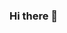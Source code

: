 ### Hi there 👋

<!--
**Thiagorsfranca/Thiagorsfranca** is a ✨ _special_ ✨ repository because its `README.md` (this file) appears on your GitHub profile.

Here are some ideas to get you started:

- 🔭 Hoje trabalho com Infraestrutura, mas estou migrando para desenvolvimento em Python
- 🌱 Estou estudando Python
- 👯 I’m looking to collaborate on ...
- 🤔 I’m looking for help with ...
- 💬 Ask me about ...
- 📫 Contate-me no e-mail thiago.franca90@gmail.com
- 😄 Pronouns: ...
- ⚡ Fun fact: ...
-->
